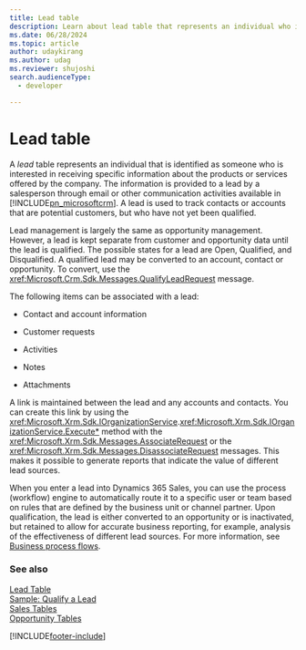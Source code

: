 ```yaml
---
title: Lead table
description: Learn about lead table that represents an individual who is interested in receiving specific information about products or services offered by the company.
ms.date: 06/28/2024
ms.topic: article
author: udaykirang
ms.author: udag
ms.reviewer: shujoshi
search.audienceType: 
  - developer

---
```

# Lead table

A *lead* table represents an individual that is identified as someone who is interested in receiving specific information about the products or services offered by the company. The information is provided to a lead by a salesperson through email or other communication activities available in [!INCLUDE[pn_microsoftcrm](../../includes/pn-microsoftcrm.md)]. A lead is used to track contacts or accounts that are potential customers, but who have not yet been qualified.  
  
 Lead management is largely the same as opportunity management. However, a lead is kept separate from customer and opportunity data until the lead is qualified. The possible states for a lead are Open, Qualified, and Disqualified. A qualified lead may be converted to an account, contact or opportunity. To convert, use the <xref:Microsoft.Crm.Sdk.Messages.QualifyLeadRequest> message.  
  
 The following items can be associated with a lead:  
  
- Contact and account information  
  
- Customer requests  
  
- Activities  
  
- Notes  
  
- Attachments  
  
A link is maintained between the lead and any accounts and contacts. You can create this link by using the <xref:Microsoft.Xrm.Sdk.IOrganizationService>.<xref:Microsoft.Xrm.Sdk.IOrganizationService.Execute*> method with the <xref:Microsoft.Xrm.Sdk.Messages.AssociateRequest> or the <xref:Microsoft.Xrm.Sdk.Messages.DisassociateRequest> messages. This makes it possible to generate reports that indicate the value of different lead sources.  
  
When you enter a lead into Dynamics 365 Sales, you can use the process (workflow) engine to automatically route it to a specific user or team based on rules that are defined by the business unit or channel partner. Upon qualification, the lead is either converted to an opportunity or is inactivated, but retained to allow for accurate business reporting, for example, analysis of the effectiveness of different lead sources. For more information, see [Business process flows](/power-automate/business-process-flows-overview).  
  
### See also  
 [Lead Table](entities/lead.md)   
 [Sample: Qualify a Lead](sample-qualify-lead.md)   
 [Sales Tables](sales-entities-lead-opportunity-competitor-quote-order-invoice.md)   
 [Opportunity Tables](opportunity-entities.md)


[!INCLUDE[footer-include](../../includes/footer-banner.md)]
